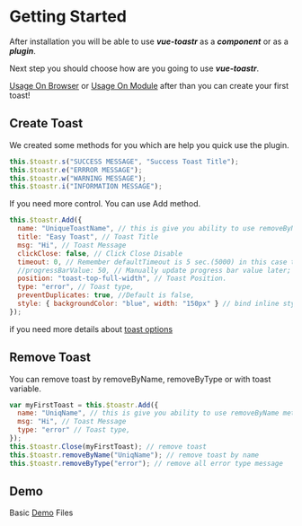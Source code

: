 # Getting Started

After installation you will be able to use **_vue-toastr_** as a **_component_** or as a **_plugin_**.

Next step you should choose how are you going to use **_vue-toastr_**.

[Usage On Browser](./usage_browser.md) or [Usage On Module](./usage_module.md) after than you can create your first toast!

## Create Toast

We created some methods for you which are help you quick use the plugin.

```javascript
this.$toastr.s("SUCCESS MESSAGE", "Success Toast Title");
this.$toastr.e("ERRROR MESSAGE");
this.$toastr.w("WARNING MESSAGE");
this.$toastr.i("INFORMATION MESSAGE");
```

If you need more control. You can use Add method.

```javascript
this.$toastr.Add({
  name: "UniqueToastName", // this is give you ability to use removeByName method
  title: "Easy Toast", // Toast Title
  msg: "Hi", // Toast Message
  clickClose: false, // Click Close Disable
  timeout: 0, // Remember defaultTimeout is 5 sec.(5000) in this case the toast won't close automatically
  //progressBarValue: 50, // Manually update progress bar value later; null (not 0) is default
  position: "toast-top-full-width", // Toast Position.
  type: "error", // Toast type,
  preventDuplicates: true, //Default is false,
  style: { backgroundColor: "blue", width: "150px" } // bind inline style to toast  (check [Vue doc](https://vuejs.org/v2/guide/class-and-style.html#Binding-Inline-Styles) for more examples)
});
```

if you need more details about [toast options](./toast_options.md)

## Remove Toast

You can remove toast by removeByName, removeByType or with toast variable.

```javascript
var myFirstToast = this.$toastr.Add({
  name: "UniqName", // this is give you ability to use removeByName method
  msg: "Hi", // Toast Message
  type: "error" // Toast type,
});
this.$toastr.Close(myFirstToast); // remove toast
this.$toastr.removeByName("UniqName"); // remove toast by name
this.$toastr.removeByType("error"); // remove all error type message
```

## Demo

Basic [Demo](https://github.com/s4l1h/vue-toastr/tree/master/demo) Files
